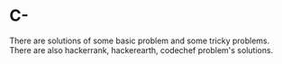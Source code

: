 # C-
There are solutions of some basic problem and some tricky problems. There are also hackerrank, hackerearth, codechef problem's solutions.
